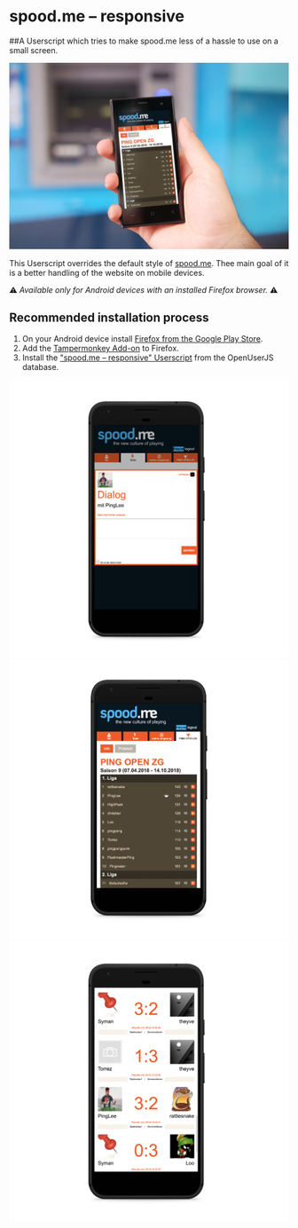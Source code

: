 # spood.me – responsive

##A Userscript which tries to make spood.me less of a hassle to use on a small screen.


![Mockup of responsive Website](img/mockup.jpg)

This Userscript overrides the default style of [spood.me](http://spood.me). Thee main goal of it is a better handling of the website on mobile devices. 

:warning: *Available only for Android devices with an installed Firefox browser.* :warning:

## Recommended installation process
1. On your Android device install [Firefox from the Google Play Store](https://play.google.com/store/apps/details?id=org.mozilla.firefox). 
2. Add the [Tampermonkey Add-on](https://addons.mozilla.org/firefox/addon/tampermonkey/) to Firefox.
3. Install the ["spood.me – responsive" Userscript](https://openuserjs.org/scripts/theyve/spood.me_-_responsive) from the OpenUserJS database.



![Messages on spood.me](img/screenshot-dialog.png)
![Championship overview on spood.me](img/screenshot-rangliste.png)
![Championship protocol on spood.me](img/screenshot-protokoll.png)
